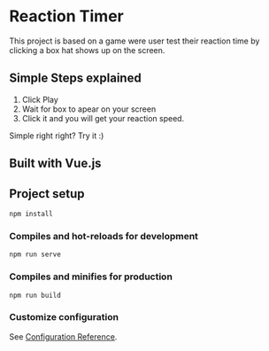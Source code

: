 # Reaction Timer

This project is based on a game were user test their reaction time by clicking a box hat shows up on the screen.

## Simple Steps explained

1. Click Play
2. Wait for box to apear on your screen
3. Click it and you will get your reaction speed.

Simple right right? Try it :)

## Built with Vue.js

## Project setup

```
npm install
```

### Compiles and hot-reloads for development

```
npm run serve
```

### Compiles and minifies for production

```
npm run build
```

### Customize configuration

See [Configuration Reference](https://cli.vuejs.org/config/).
